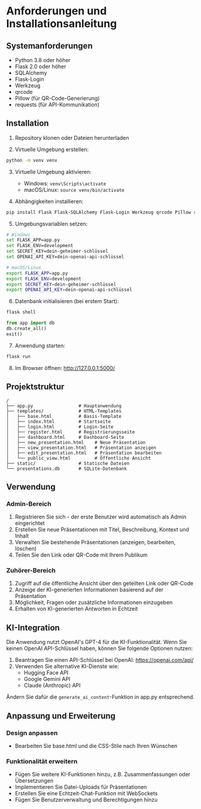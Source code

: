 # Anforderungen und Installationsanleitung

## Systemanforderungen
- Python 3.8 oder höher
- Flask 2.0 oder höher
- SQLAlchemy
- Flask-Login
- Werkzeug
- qrcode
- Pillow (für QR-Code-Generierung)
- requests (für API-Kommunikation)

## Installation

1. Repository klonen oder Dateien herunterladen

2. Virtuelle Umgebung erstellen:
```bash
python -m venv venv
```

3. Virtuelle Umgebung aktivieren:
   - Windows: `venv\Scripts\activate`
   - macOS/Linux: `source venv/bin/activate`

4. Abhängigkeiten installieren:
```bash
pip install Flask Flask-SQLAlchemy Flask-Login Werkzeug qrcode Pillow requests
```

5. Umgebungsvariablen setzen:
```bash
# Windows
set FLASK_APP=app.py
set FLASK_ENV=development
set SECRET_KEY=dein-geheimer-schlüssel
set OPENAI_API_KEY=dein-openai-api-schlüssel

# macOS/Linux
export FLASK_APP=app.py
export FLASK_ENV=development
export SECRET_KEY=dein-geheimer-schlüssel
export OPENAI_API_KEY=dein-openai-api-schlüssel
```

6. Datenbank initialisieren (bei erstem Start):
```bash
flask shell
```
```python
from app import db
db.create_all()
exit()
```

7. Anwendung starten:
```bash
flask run
```

8. Im Browser öffnen: http://127.0.0.1:5000/

## Projektstruktur

```
/
├── app.py                 # Hauptanwendung
├── templates/             # HTML-Templates
│   ├── base.html          # Basis-Template
│   ├── index.html         # Startseite
│   ├── login.html         # Login-Seite
│   ├── register.html      # Registrierungsseite
│   ├── dashboard.html     # Dashboard-Seite
│   ├── new_presentation.html    # Neue Präsentation
│   ├── view_presentation.html   # Präsentation anzeigen
│   ├── edit_presentation.html   # Präsentation bearbeiten
│   └── public_view.html         # Öffentliche Ansicht
├── static/                # Statische Dateien
└── presentations.db       # SQLite-Datenbank
```

## Verwendung

### Admin-Bereich
1. Registrieren Sie sich - der erste Benutzer wird automatisch als Admin eingerichtet
2. Erstellen Sie neue Präsentationen mit Titel, Beschreibung, Kontext und Inhalt
3. Verwalten Sie bestehende Präsentationen (anzeigen, bearbeiten, löschen)
4. Teilen Sie den Link oder QR-Code mit Ihrem Publikum

### Zuhörer-Bereich
1. Zugriff auf die öffentliche Ansicht über den geteilten Link oder QR-Code
2. Anzeige der KI-generierten Informationen basierend auf der Präsentation
3. Möglichkeit, Fragen oder zusätzliche Informationen einzugeben
4. Erhalten von KI-generierten Antworten in Echtzeit

## KI-Integration

Die Anwendung nutzt OpenAI's GPT-4 für die KI-Funktionalität. Wenn Sie keinen OpenAI API-Schlüssel haben, können Sie folgende Optionen nutzen:

1. Beantragen Sie einen API-Schlüssel bei OpenAI: https://openai.com/api/
2. Verwenden Sie alternative KI-Dienste wie:
   - Hugging Face API
   - Google Gemini API
   - Claude (Anthropic) API

Ändern Sie dafür die `generate_ai_content`-Funktion in app.py entsprechend.

## Anpassung und Erweiterung

### Design anpassen
- Bearbeiten Sie base.html und die CSS-Stile nach Ihren Wünschen

### Funktionalität erweitern
- Fügen Sie weitere KI-Funktionen hinzu, z.B. Zusammenfassungen oder Übersetzungen
- Implementieren Sie Datei-Uploads für Präsentationen
- Erstellen Sie eine Echtzeit-Chat-Funktion mit WebSockets
- Fügen Sie Benutzerverwaltung und Berechtigungen hinzu
